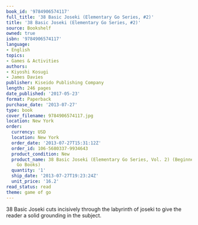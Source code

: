 ```yaml
---
book_id: '9784906574117'
full_title: '38 Basic Joseki (Elementary Go Series, #2)'
title: '38 Basic Joseki (Elementary Go Series, #2)'
source: Bookshelf
owned: true
isbn: '9784906574117'
language:
- English
topics:
- Games & Activities
authors:
- Kiyoshi Kosugi
- James Davies
publisher: Kiseido Publishing Company
length: 246 pages
date_published: '2017-05-23'
format: Paperback
purchase_date: '2013-07-27'
type: book
cover_filename: 9784906574117.jpg
location: New York
order:
  currency: USD
  location: New York
  order_date: '2013-07-27T15:31:12Z'
  order_id: 106-5680337-9934643
  product_condition: New
  product_name: 38 Basic Joseki (Elementary Go Series, Vol. 2) (Beginner and Elementary
    Go Books)
  quantity: '1'
  ship_date: '2013-07-27T19:23:24Z'
  unit_price: '16.2'
read_status: read
theme: game of go
---
```

38 Basic Joseki cuts incisively through the labyrinth of joseki to give the reader a solid grounding in the subject.


